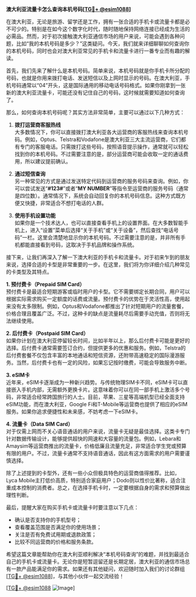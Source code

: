 **澳大利亚流量卡怎么查询本机号码[[TG💪+ @esim1088](https://t.me/s/esim1088)]**

在澳大利亚，无论是旅游、留学还是工作，拥有一张合适的手机卡或流量卡都是必不可少的。特别是在如今这个数字化时代，随时随地保持网络连接已经成为生活的必需品。然而，对于初次接触澳大利亚通信市场的用户来说，可能会遇到各种问题，比如“我的本机号码是多少？”这类疑问。今天，我们就来详细聊聊如何查询你的本机号码，同时也会对澳大利亚常见的手机卡和流量卡进行一番专业而有趣的解读。

首先，我们先来了解什么是本机号码。简单来说，本机号码就是你手机卡所分配的号码，也就是你用来拨打电话、发送短信以及上网时显示的号码。在澳大利亚，手机号码通常以“04”开头，这是国际通用的移动电话号码格式。如果你刚拿到一张新的澳大利亚流量卡，可能还没有记住自己的号码，这时候就需要知道如何查询了。

那么，如何查询本机号码呢？其实方法非常简单，主要可以通过以下几种方式：

1. **拨打运营商客服热线**  
   大多数情况下，你可以直接拨打澳大利亚各大运营商的客服热线来查询本机号码。例如，Optus、Telstra和Vodafone是澳大利亚三大主流运营商，它们都有专门的客服电话。只需拨打这些号码，按照语音提示操作，通常就可以轻松找到你的本机号码。不过需要注意的是，部分运营商可能会收取一定的通话费用，所以建议提前确认。

2. **通过短信查询**  
   另一种常见的方式是通过发送特定代码到运营商的服务号码来查询。例如，你可以尝试发送“**#123#**”或者“**MY NUMBER**”等指令至运营商的服务号码（通常是四位数）。通常情况下，系统会自动回复你的本机号码信息。这种方式既方便又快捷，非常适合不想打电话的人群。

3. **使用手机设置功能**  
   如果你是一个技术达人，也可以直接查看手机上的设置界面。在大多数智能手机上，进入“设置”菜单后选择“关于手机”或“关于设备”，然后查找“电话号码”一栏。这里会清楚地显示你的本机号码。不过需要注意的是，并非所有手机都能直接看到号码，这取决于手机品牌和操作系统。

接下来，让我们再深入了解一下澳大利亚的手机卡和流量卡。对于初来乍到的朋友来说，选择合适的卡型是非常重要的一步。在这里，我们将为你详细介绍几种常见的卡类型及其特点。

**1. 预付费卡（Prepaid SIM Card）**  
预付费卡是最适合短期游客或临时用户的卡型。它不需要绑定长期合同，用户可以根据实际需求购买一定额度的话费或流量。预付费卡的优势在于灵活性高，使用起来没有太多限制。例如，Optus和Vodafone都推出了针对短期用户的流量套餐，价格合理且覆盖广泛。不过，这种卡的缺点是流量耗尽后需要手动充值，否则将无法继续使用。

**2. 后付费卡（Postpaid SIM Card）**  
如果你计划在澳大利亚停留较长时间，比如半年以上，那么后付费卡可能是更好的选择。后付费卡通常需要签订合约，但提供更多的优惠和服务。例如，Telstra的后付费套餐不仅包含丰富的本地通话和短信资源，还附带高速稳定的国际漫游服务。当然，后付费卡也有一定的风险，如果忘记按时缴费，可能会导致服务中断。

**3. eSIM卡**  
近年来，eSIM卡逐渐成为一种新兴趋势。与传统物理SIM卡不同，eSIM卡可以直接嵌入手机内部，无需额外更换卡片。这意味着你可以在同一部手机上激活多个号码，非常适合经常跨国旅行的人士。目前，苹果、三星等高端机型已经全面支持eSIM功能，而在澳大利亚，Google Fi和T-Mobile等运营商也提供了相应的eSIM服务。如果你追求便捷性和未来感，不妨考虑一下eSIM卡。

**4. 流量卡（Data SIM Card）**  
对于仅需上网而不关心语音通话的用户来说，流量卡无疑是最佳选择。这类卡专门针对数据传输设计，能够提供超快的网速和大容量的流量包。例如，Lebara和Amaysim等运营商推出的流量卡，价格低廉且流量充足，非常适合学生党或预算有限的用户。不过，流量卡通常不支持语音通话，因此有这方面需求的用户需要谨慎选择。

除了上述提到的卡型外，还有一些小众但极具特色的运营商值得推荐。比如，Lyca Mobile主打低价高质，特别适合家庭用户；Dodo则以性价比著称，适合注重成本控制的消费者。总之，在选择手机卡时，一定要根据自身的需求和预算做出理性判断。

最后，提醒大家在购买手机卡或流量卡时要注意以下几点：
- 确认是否支持你的手机型号；
- 查看覆盖范围是否满足你的使用场景；
- 关注是否有免费试用期或退款政策；
- 比较不同运营商的价格和服务条款。

希望这篇文章能帮助你在澳大利亚顺利解决“本机号码查询”的难题，并找到最适合自己的手机卡或流量卡。无论你是短暂逗留还是长期定居，澳大利亚的通信市场总有一款产品能满足你的需求。如果还有其他疑问，欢迎随时加入我们的讨论群组[[TG💪+ @esim1088](https://t.me/s/esim1088)]，与其他小伙伴一起交流经验！

[[TG💪+ @esim1088](https://t.me/s/esim1088) ![Image](https://i.postimg.cc/4NQfJmqS/Snipaste-2025-05-13-00-14-12.png)]